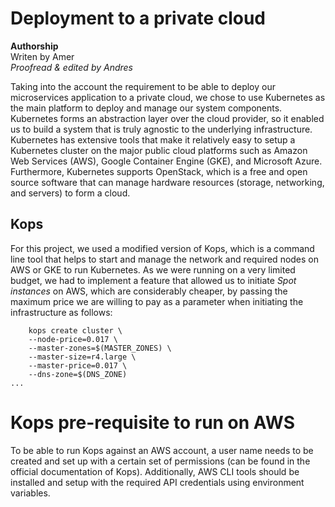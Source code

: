 # Deployment to a private cloud


**Authorship**<br/>
Writen by Amer<br/>
*Proofread & edited by Andres*


Taking into the account the requirement to be able to deploy our microservices application to a private cloud, we chose to use Kubernetes as the main platform to deploy and manage our system components. Kubernetes forms an abstraction layer over the cloud provider, so it enabled us to build a system that is truly agnostic to the underlying infrastructure. Kubernetes has extensive tools that make it relatively easy to setup a Kubernetes cluster on the major public cloud platforms such as Amazon Web Services (AWS), Google Container Engine (GKE), and Microsoft Azure. Furthermore, Kubernetes supports OpenStack, which is a free and open source software that can manage hardware resources (storage, networking, and servers) to form a cloud.


## Kops

For this project, we used a modified version of Kops, which is a command line tool that helps to start and manage the network and required nodes on AWS or GKE to run Kubernetes. As we were running on a very limited budget, we had to implement a feature that allowed us to initiate *Spot instances* on AWS, which are considerably cheaper, by passing the maximum price we are willing to pay as a parameter when initiating the infrastructure as follows:

```
    kops create cluster \
    --node-price=0.017 \
    --master-zones=$(MASTER_ZONES) \
    --master-size=r4.large \
    --master-price=0.017 \
    --dns-zone=$(DNS_ZONE)
...
```


# Kops pre-requisite to run on AWS

To be able to run Kops against an AWS account, a user name needs to be created and set up with a certain set of permissions (can be found in the official documentation of Kops). Additionally, AWS CLI tools should be installed and setup with the required API credentials using environment variables.

